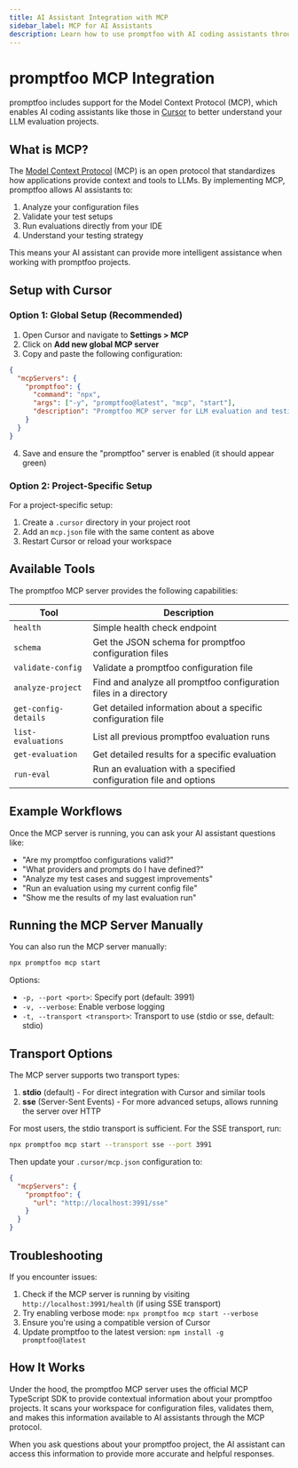 ```yaml
---
title: AI Assistant Integration with MCP
sidebar_label: MCP for AI Assistants
description: Learn how to use promptfoo with AI coding assistants through the Model Context Protocol (MCP)
---
```


# promptfoo MCP Integration

promptfoo includes support for the Model Context Protocol (MCP), which enables AI coding assistants like those in [Cursor](https://cursor.sh) to better understand your LLM evaluation projects.

## What is MCP?

The [Model Context Protocol](https://github.com/cursor-ai/model-context-protocol) (MCP) is an open protocol that standardizes how applications provide context and tools to LLMs. By implementing MCP, promptfoo allows AI assistants to:

1. Analyze your configuration files
2. Validate your test setups
3. Run evaluations directly from your IDE
4. Understand your testing strategy

This means your AI assistant can provide more intelligent assistance when working with promptfoo projects.

## Setup with Cursor

### Option 1: Global Setup (Recommended)

1. Open Cursor and navigate to **Settings > MCP**
2. Click on **Add new global MCP server**
3. Copy and paste the following configuration:

```json
{
  "mcpServers": {
    "promptfoo": {
      "command": "npx",
      "args": ["-y", "promptfoo@latest", "mcp", "start"],
      "description": "Promptfoo MCP server for LLM evaluation and testing context"
    }
  }
}
```

4. Save and ensure the "promptfoo" server is enabled (it should appear green)

### Option 2: Project-Specific Setup

For a project-specific setup:

1. Create a `.cursor` directory in your project root
2. Add an `mcp.json` file with the same content as above
3. Restart Cursor or reload your workspace

## Available Tools

The promptfoo MCP server provides the following capabilities:

| Tool                 | Description                                                       |
| -------------------- | ----------------------------------------------------------------- |
| `health`             | Simple health check endpoint                                      |
| `schema`             | Get the JSON schema for promptfoo configuration files             |
| `validate-config`    | Validate a promptfoo configuration file                           |
| `analyze-project`    | Find and analyze all promptfoo configuration files in a directory |
| `get-config-details` | Get detailed information about a specific configuration file      |
| `list-evaluations`   | List all previous promptfoo evaluation runs                       |
| `get-evaluation`     | Get detailed results for a specific evaluation                    |
| `run-eval`           | Run an evaluation with a specified configuration file and options |

## Example Workflows

Once the MCP server is running, you can ask your AI assistant questions like:

- "Are my promptfoo configurations valid?"
- "What providers and prompts do I have defined?"
- "Analyze my test cases and suggest improvements"
- "Run an evaluation using my current config file"
- "Show me the results of my last evaluation run"

## Running the MCP Server Manually

You can also run the MCP server manually:

```bash
npx promptfoo mcp start
```

Options:

- `-p, --port <port>`: Specify port (default: 3991)
- `-v, --verbose`: Enable verbose logging
- `-t, --transport <transport>`: Transport to use (stdio or sse, default: stdio)

## Transport Options

The MCP server supports two transport types:

1. **stdio** (default) - For direct integration with Cursor and similar tools
2. **sse** (Server-Sent Events) - For more advanced setups, allows running the server over HTTP

For most users, the stdio transport is sufficient. For the SSE transport, run:

```bash
npx promptfoo mcp start --transport sse --port 3991
```

Then update your `.cursor/mcp.json` configuration to:

```json
{
  "mcpServers": {
    "promptfoo": {
      "url": "http://localhost:3991/sse"
    }
  }
}
```

## Troubleshooting

If you encounter issues:

1. Check if the MCP server is running by visiting `http://localhost:3991/health` (if using SSE transport)
2. Try enabling verbose mode: `npx promptfoo mcp start --verbose`
3. Ensure you're using a compatible version of Cursor
4. Update promptfoo to the latest version: `npm install -g promptfoo@latest`

## How It Works

Under the hood, the promptfoo MCP server uses the official MCP TypeScript SDK to provide contextual information about your promptfoo projects. It scans your workspace for configuration files, validates them, and makes this information available to AI assistants through the MCP protocol.

When you ask questions about your promptfoo project, the AI assistant can access this information to provide more accurate and helpful responses.
